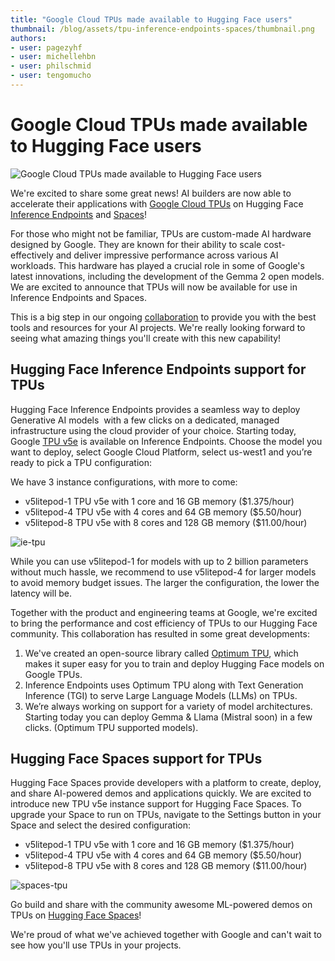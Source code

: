 ```yaml
---
title: "Google Cloud TPUs made available to Hugging Face users" 
thumbnail: /blog/assets/tpu-inference-endpoints-spaces/thumbnail.png
authors:
- user: pagezyhf
- user: michellehbn
- user: philschmid
- user: tengomucho
---
```


# Google Cloud TPUs made available to Hugging Face users

![Google Cloud TPUs made available to Hugging Face users](/blog/assets/tpu-inference-endpoints-spaces/thumbnail.png)

We're excited to share some great news! AI builders are now able to accelerate their applications with [Google Cloud TPUs](https://cloud.google.com/tpu?hl=en) on Hugging Face [Inference Endpoints](https://ui.endpoints.huggingface.co/) and [Spaces](https://huggingface.co/spaces)!

For those who might not be familiar, TPUs are custom-made AI hardware designed by Google. They are known for their ability to scale cost-effectively and deliver impressive performance across various AI workloads. This hardware has played a crucial role in some of Google's latest innovations, including the development of the Gemma 2 open models. We are excited to announce that TPUs will now be available for use in Inference Endpoints and Spaces.

This is a big step in our ongoing [collaboration](https://huggingface.co/blog/gcp-partnership) to provide you with the best tools and resources for your AI projects. We're really looking forward to seeing what amazing things you'll create with this new capability!

## Hugging Face Inference Endpoints support for TPUs

Hugging Face Inference Endpoints provides a seamless way to deploy Generative AI models  with a few clicks on a dedicated, managed infrastructure using the cloud provider of your choice. Starting today, Google [TPU v5e](https://cloud.google.com/tpu/docs/v5e-inference) is available on Inference Endpoints. Choose the model you want to deploy, select Google Cloud Platform, select us-west1 and you’re ready to pick a TPU configuration:

We have 3 instance configurations, with more to come:

- v5litepod-1 TPU v5e with 1 core and 16 GB memory ($1.375/hour)
- v5litepod-4 TPU v5e with 4 cores and 64 GB memory ($5.50/hour)
- v5litepod-8 TPU v5e with 8 cores and 128 GB memory ($11.00/hour)

![ie-tpu](https://huggingface.co/datasets/huggingface/documentation-images/resolve/main/blog/tpu-inference-endpoints-spaces/ie-tpu.png)

While you can use v5litepod-1 for models with up to 2 billion parameters without much hassle, we recommend to use v5litepod-4 for larger models to avoid memory budget issues. The larger the configuration, the lower the latency will be.

Together with the product and engineering teams at Google, we're excited to bring the performance and cost efficiency of TPUs to our Hugging Face community. This collaboration has resulted in some great developments:

1. We've created an open-source library called [Optimum TPU](https://github.com/huggingface/optimum-tpu), which makes it super easy for you to train and deploy Hugging Face models on Google TPUs.
2. Inference Endpoints uses Optimum TPU along with Text Generation Inference (TGI) to serve Large Language Models (LLMs) on TPUs.
3. We’re always working on support for a variety of model architectures. Starting today you can deploy Gemma & Llama (Mistral soon) in a few clicks. (Optimum TPU supported models).

## Hugging Face Spaces support for TPUs

Hugging Face Spaces provide developers with a platform to create, deploy, and share AI-powered demos and applications quickly. We are excited to introduce new TPU v5e instance support for Hugging Face Spaces. To upgrade your Space to run on TPUs, navigate to the Settings button in your Space and select the desired configuration:

- v5litepod-1 TPU v5e with 1 core and 16 GB memory ($1.375/hour)
- v5litepod-4 TPU v5e with 4 cores and 64 GB memory ($5.50/hour)
- v5litepod-8 TPU v5e with 8 cores and 128 GB memory ($11.00/hour)

![spaces-tpu](https://huggingface.co/datasets/huggingface/documentation-images/resolve/main/blog/tpu-inference-endpoints-spaces/spaces-tpu.png)

Go build and share with the community awesome ML-powered demos on TPUs on [Hugging Face Spaces](https://huggingface.co/spaces)!

We're proud of what we've achieved together with Google and can't wait to see how you'll use TPUs in your projects.